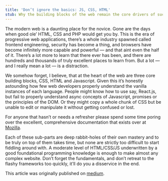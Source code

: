 ```yaml
---
title: 'Don’t ignore the basics: JS, CSS, HTML'
stub: Why the building blocks of the web remain the core drivers of success in the modern web
---
```


The modern web is a daunting place for the novice. Gone are the days when good ole’ HTML, CSS and PHP would get you by. This is the era of progressive web applications, there’s a whole industry spawned called frontend engineering, security has become a thing, and browsers have become infinitely more capable and powerful — and that aint even the half of it. There’s a lot more to learn that there ever has been, and there are hundreds and thousands of truly excellent places to learn from. But a lot — and I really mean a lot — is a distraction.

We somehow forget, I believe, that at the heart of the web are three core building blocks, CSS, HTML and Javascript. Given this it’s honestly astounding how few web developers properly understand the vanilla instances of each language. People might know how to use say, React.js, but fail to properly understand async concepts of Javascript, promises or the principles of the DOM. Or they might copy a whole chunk of CSS but be unable to edit or manipulate it without getting confused or lost.

For anyone that hasn’t or needs a refresher please spend some time poring over the excellent, comprehensive documentation that exists over at [Mozilla](https://developer.mozilla.org/en-US/docs/Web).

Each of these sub-parts are deep rabbit-holes of their own mastery and to be truly on top of them takes time, but none are strictly too difficult to start fiddling around with. A moderate level of HTML/CSS/JS underwritten by a good foundational programming knowledge is enough to make almost any complex website. Don’t forget the fundamentals, and don’t retreat to the flashy frameworks too quickly, it’ll do you a disservice in the end.

This article was originally published on [medium](https://medium.com/p/563fdcd6fe2e).

